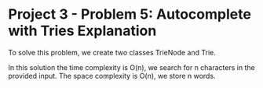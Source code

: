 # Project 3 - Problem 5: Autocomplete with Tries Explanation

To solve this problem, we create two classes TrieNode and Trie.

In this solution the time complexity is O(n), we search for n characters in the provided input.
The space complexity is O(n), we store n words.